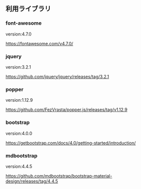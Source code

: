 ## 利用ライブラリ

### font-awesome

version:4.7.0

https://fontawesome.com/v4.7.0/

### jquery

version:3.2.1

https://github.com/jquery/jquery/releases/tag/3.2.1

### popper

version:1.12.9

https://github.com/FezVrasta/popper.js/releases/tag/v1.12.9

### bootstrap

version:4.0.0

https://getbootstrap.com/docs/4.0/getting-started/introduction/

### mdbootstrap

version:4.4.5

https://github.com/mdbootstrap/bootstrap-material-design/releases/tag/4.4.5
